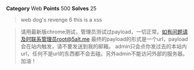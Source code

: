 **Category** Web
**Points** 500
**Solves** 25

> web dog's revenge 6
> this is a xss

> 请用最新版chrome测试，管理员测试过payload，一切正常。如有问题请及时联系管理员root@5alt.me
> 最终的payload的形式是一个url，payload会在站内触发，请不要发送到我的邮箱。
> admin只会点你发过去的本站内url，任何不是url的东西都不会去碰。另外admin不能访问外部的服务器。加油！
